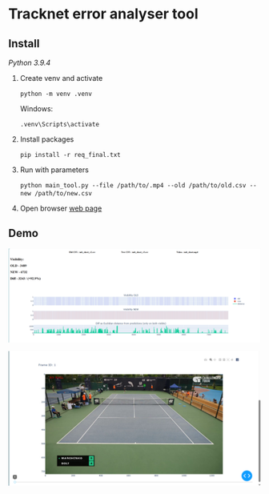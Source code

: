 # Tracknet error analyser tool

## Install

*Python 3.9.4*

  1) Create venv and activate
     
     ```
     python -m venv .venv
     ```
     Windows:
     ```
     .venv\Scripts\activate
     ```
  
  2) Install packages

     ```
     pip install -r req_final.txt
     ```

  3) Run with parameters

      ```
      python main_tool.py --file /path/to/.mp4 --old /path/to/old.csv --new /path/to/new.csv
      ```

  4) Open browser [web page](http://127.0.0.1:8050/)

## Demo

![Stats section](DemoImgs/stats.png)

![Frame viewer](DemoImgs/frames.png)
